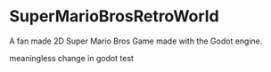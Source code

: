 # SuperMarioBrosRetroWorld
A fan made 2D Super Mario Bros Game made with the Godot engine.

meaningless change in godot test
